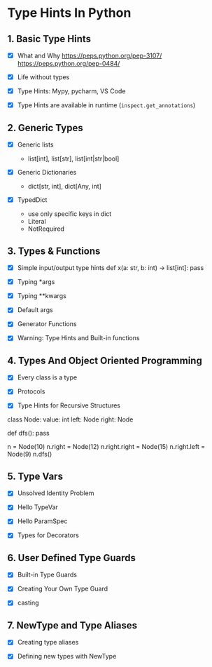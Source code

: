 # Type Hints In Python

## 1. Basic Type Hints
- [x] What and Why
  https://peps.python.org/pep-3107/
  https://peps.python.org/pep-0484/

- [x] Life without types

- [x] Type Hints: Mypy, pycharm, VS Code

- [x] Type Hints are available in runtime (`inspect.get_annotations`)

## 2. Generic Types
- [x] Generic lists
  - list[int], list[str], list[int|str|bool]

- [x] Generic Dictionaries
  - dict[str, int], dict[Any, int]

- [x] TypedDict
  - use only specific keys in dict
  - Literal
  - NotRequired

## 3. Types & Functions

- [x] Simple input/output type hints
  def x(a: str, b: int) -> list[int]:
    pass

- [x] Typing *args

- [x] Typing **kwargs

- [x] Default args

- [x] Generator Functions

- [x] Warning: Type Hints and Built-in functions

## 4. Types And Object Oriented Programming

- [x] Every class is a type

- [x] Protocols

- [x] Type Hints for Recursive Structures

class Node:
  value: int
  left: Node
  right: Node
  
  def dfs():
    pass

n = Node(10)
n.right = Node(12)
n.right.right = Node(15)
n.right.left = Node(9)
n.dfs()


## 5. Type Vars

- [x] Unsolved Identity Problem

- [x] Hello TypeVar

- [x] Hello ParamSpec

- [x] Types for Decorators


## 6. User Defined Type Guards

- [x] Built-in Type Guards

- [x] Creating Your Own Type Guard

- [x] casting


## 7. NewType and Type Aliases
- [x] Creating type aliases

- [x] Defining new types with NewType 
